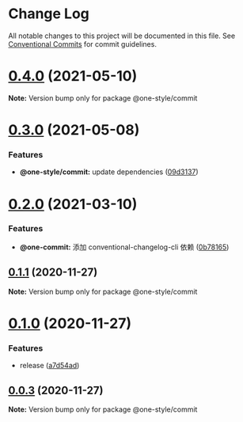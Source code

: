 # Change Log

All notable changes to this project will be documented in this file.
See [Conventional Commits](https://conventionalcommits.org) for commit guidelines.

# [0.4.0](https://github.com/one-style/one-style/compare/v0.3.0...v0.4.0) (2021-05-10)

**Note:** Version bump only for package @one-style/commit

# [0.3.0](https://github.com/one-style/one-style/compare/v0.2.0...v0.3.0) (2021-05-08)

### Features

- **@one-style/commit:** update dependencies ([09d3137](https://github.com/one-style/one-style/commit/09d3137467a0eea48b1a10458d21f1cd4b608b35))

# [0.2.0](https://github.com/one-style/one-style/compare/v0.1.1...v0.2.0) (2021-03-10)

### Features

- **@one-commit:** 添加 conventional-changelog-cli 依赖 ([0b78165](https://github.com/one-style/one-style/commit/0b781657e450603860d862ad188922cd448487a9))

## [0.1.1](https://github.com/one-style/one-style/compare/v0.1.0...v0.1.1) (2020-11-27)

**Note:** Version bump only for package @one-style/commit

# [0.1.0](https://github.com/one-style/one-style/compare/v0.0.3...v0.1.0) (2020-11-27)

### Features

- release ([a7d54ad](https://github.com/one-style/one-style/commit/a7d54adb6de3f49beea029980952b0041f1fc905))

## [0.0.3](https://github.com/one-style/one-style/compare/v0.0.2...v0.0.3) (2020-11-27)

**Note:** Version bump only for package @one-style/commit
